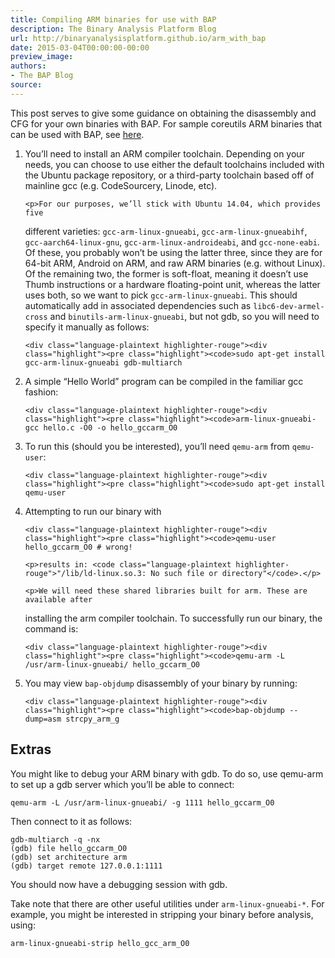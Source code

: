 ```yaml
---
title: Compiling ARM binaries for use with BAP
description: The Binary Analysis Platform Blog
url: http://binaryanalysisplatform.github.io/arm_with_bap
date: 2015-03-04T00:00:00-00:00
preview_image:
authors:
- The BAP Blog
source:
---
```


<p>This post serves to give some guidance on obtaining the disassembly and CFG for
your own binaries with BAP. For sample coreutils ARM binaries that can be used
with BAP, see
<a href="https://github.com/BinaryAnalysisPlatform/arm-binaries/tree/master/coreutils">here</a>.</p>

<ol>
  <li>
    <p>You’ll need to install an ARM compiler toolchain. Depending on your needs,
you can choose to use either the default toolchains included with the Ubuntu
package repository, or a third-party toolchain based off of mainline gcc
(e.g.  CodeSourcery, Linode, etc).</p>

    <p>For our purposes, we’ll stick with Ubuntu 14.04, which provides five
different varieties: <code class="language-plaintext highlighter-rouge">gcc-arm-linux-gnueabi</code>, <code class="language-plaintext highlighter-rouge">gcc-arm-linux-gnueabihf</code>,
<code class="language-plaintext highlighter-rouge">gcc-aarch64-linux-gnu</code>, <code class="language-plaintext highlighter-rouge">gcc-arm-linux-androideabi</code>, and <code class="language-plaintext highlighter-rouge">gcc-none-eabi</code>.
Of these, you probably won’t be using the latter three, since they are for
64-bit ARM, Android on ARM, and raw ARM binaries (e.g. without Linux). Of
the remaining two, the former is soft-float, meaning it doesn’t use Thumb
instructions or a hardware floating-point unit, whereas the latter uses
both, so we want to pick <code class="language-plaintext highlighter-rouge">gcc-arm-linux-gnueabi</code>. This should
automatically add in associated dependencies such as
<code class="language-plaintext highlighter-rouge">libc6-dev-armel-cross</code> and <code class="language-plaintext highlighter-rouge">binutils-arm-linux-gnueabi</code>, but not gdb, so
you will need to specify it manually as follows:</p>

    <div class="language-plaintext highlighter-rouge"><div class="highlight"><pre class="highlight"><code>sudo apt-get install gcc-arm-linux-gnueabi gdb-multiarch
</code></pre></div>    </div>
  </li>
  <li>
    <p>A simple “Hello World” program can be compiled in the familiar gcc fashion:</p>

    <div class="language-plaintext highlighter-rouge"><div class="highlight"><pre class="highlight"><code>arm-linux-gnueabi-gcc hello.c -O0 -o hello_gccarm_O0
</code></pre></div>    </div>
  </li>
  <li>
    <p>To run this (should you be interested), you’ll need <code class="language-plaintext highlighter-rouge">qemu-arm</code> from <code class="language-plaintext highlighter-rouge">qemu-user</code>:</p>

    <div class="language-plaintext highlighter-rouge"><div class="highlight"><pre class="highlight"><code>sudo apt-get install qemu-user
</code></pre></div>    </div>
  </li>
  <li>
    <p>Attempting to run our binary with</p>

    <div class="language-plaintext highlighter-rouge"><div class="highlight"><pre class="highlight"><code>qemu-user hello_gccarm_O0 # wrong!
</code></pre></div>    </div>

    <p>results in: <code class="language-plaintext highlighter-rouge">"/lib/ld-linux.so.3: No such file or directory"</code>.</p>

    <p>We will need these shared libraries built for arm. These are available after
installing the arm compiler toolchain. To successfully run
our binary, the command is:</p>

    <div class="language-plaintext highlighter-rouge"><div class="highlight"><pre class="highlight"><code>qemu-arm -L /usr/arm-linux-gnueabi/ hello_gccarm_O0
</code></pre></div>    </div>
  </li>
  <li>
    <p>You may view <code class="language-plaintext highlighter-rouge">bap-objdump</code> disassembly of your binary by running:</p>

    <div class="language-plaintext highlighter-rouge"><div class="highlight"><pre class="highlight"><code>bap-objdump --dump=asm strcpy_arm_g
</code></pre></div>    </div>
  </li>
</ol>

<h2>Extras</h2>

<p>You might like to debug your ARM binary with gdb. To do so, use qemu-arm to set
up a gdb server which you’ll be able to connect:</p>

<div class="language-plaintext highlighter-rouge"><div class="highlight"><pre class="highlight"><code>qemu-arm -L /usr/arm-linux-gnueabi/ -g 1111 hello_gccarm_O0
</code></pre></div></div>

<p>Then connect to it as follows:</p>

<div class="language-plaintext highlighter-rouge"><div class="highlight"><pre class="highlight"><code>gdb-multiarch -q -nx
(gdb) file hello_gccarm_O0
(gdb) set architecture arm
(gdb) target remote 127.0.0.1:1111
</code></pre></div></div>

<p>You should now have a debugging session with gdb.</p>

<p>Take note that there are other useful utilities under <code class="language-plaintext highlighter-rouge">arm-linux-gnueabi-*</code>.
For example, you might be interested in stripping your binary before analysis,
using:</p>

<div class="language-plaintext highlighter-rouge"><div class="highlight"><pre class="highlight"><code>arm-linux-gnueabi-strip hello_gcc_arm_O0
</code></pre></div></div>

